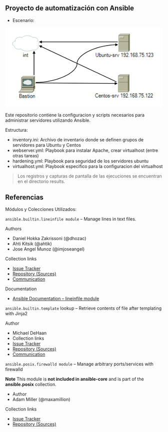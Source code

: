 ##     Proyecto de automatización con Ansible

- Escenario:


![](https://github.com/joaz1985/ObligatorioTallerASLX/blob/main/images/diag.png)



Este repositorio contiene la configuracion y scripts necesarios para administrar servidores utilizando Ansible.

Estructura:

- inventory.ini: Archivo de inventario donde se definen grupos de servidores para Ubuntu y Centos
- webserver.yml: Playbook para instalar Apache, crear virtualhost (entre otras tareas)
- hardening.yml: Playbook para seguridad de los servidores ubuntu
- virtualhost.yml: Playbook especifico para la configuracion del virtualhost

> Los registros y capturas de pantalla 
> de las ejecuciones se encuentran en
> el directorio results.





## **Referencias**

Módulos y Colecciones Utilizados:

`ansible.builtin.lineinfile module` – Manage lines in text files.

 Authors
- Daniel Hokka Zakrissoni (@dhozac)
- Ahti Kitsik (@ahtik)
- Jose Angel Munoz (@imjoseangel)

Collection links

- [Issue Tracker](https://github.com/ansible/ansible/issues)
- [Repository (Sources)](https://github.com/ansible/ansible)
- [Communication](https://groups.google.com/forum/#!forum/ansible-project)

Documentation
- [Ansible Documentation – lineinfile module](https://docs.ansible.com/ansible/latest/collections/ansible/builtin/lineinfile_module.html)

`ansible.builtin.template` lookup – Retrieve contents of file after templating with Jinja2 

Author
- Michael DeHaan
- Collection links
- [Issue Tracker](https://github.com/ansible/ansible/issues)
- [Repository (Sources)](https://github.com/ansible/ansible)
- [Communication](https://groups.google.com/forum/#!forum/ansible-project)


 `ansible.posix.firewalld module` – Manage arbitrary ports/services with firewalld
 
**Note**
This module is **not included in ansible-core** and is part of the **ansible.posix** collection.
- Author
- Adam Miller (@maxamillion)

Collection links
- [Issue Tracker](https://github.com/ansible/ansible/issues)
- [Repository (Sources)](https://github.com/ansible/ansible)
